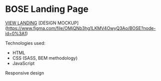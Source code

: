 # BOSE Landing Page
 [VIEW LANDING](https://max-kravchenko.github.io/bose-landing/)
 [DESIGN MOCKUP] (https://www.figma.com/file/OMjQNb3hg1LKMV4OwyQ3Ao/BOSE?node-id=0%3A1)

Technologies used:

- HTML
- CSS (SASS, BEM methodology)
- JavaScript

Responsive design
